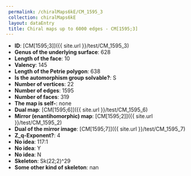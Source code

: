 ```yaml
--- 
 permalink: /chiralMaps6kE/CM_1595_3 
 collection: chiralMaps6kE
 layout: dataEntry
 title: Chiral maps up to 6000 edges - CM[1595;3]
---
```


- **ID**: [CM[1595;3]]({{ site.url }}/test/CM_1595_3)
- **Genus of the underlying surface**: 628
- **Length of the face**: 10
- **Valency**: 145
- **Length of the Petrie polygon**: 638
- **Is the automorphism group solvable?**: S
- **Number of vertices**: 22
- **Number of edges**: 1595
- **Number of faces**: 319
- **The map is self-**: none
- **Dual map**: [CM[1595;6]]({{ site.url }}/test/CM_1595_6)
- **Mirror (enantihomorphic) map**: [CM[1595;2]]({{ site.url }}/test/CM_1595_2)
- **Dual of the mirror image**: [CM[1595;7]]({{ site.url }}/test/CM_1595_7)
- **Z_q-Exponent?**: 4
- **No idea**:  117:1
- **No idea**: Y
- **No idea**: N
- **Skeleton**: Sk(22;2)^29
- **Some other kind of skeleton**: nan
